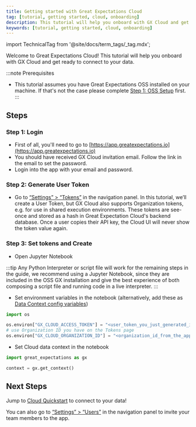 ```yaml
---
title: Getting started with Great Expectations Cloud
tag: [tutorial, getting started, cloud, onboarding]
description: This tutorial will help you onboard with GX Cloud and get ready to connect to your data.
keywords: [tutorial, getting started, cloud, onboarding]
---
```


import TechnicalTag from '@site/docs/term_tags/_tag.mdx';

Welcome to Great Expectations Cloud! This tutorial will help you onboard with GX Cloud and get ready to connect to your data.

:::note Prerequisites
- This tutorial assumes you have Great Expectations OSS installed on your machine. If that's not the case please complete [Step 1: OSS Setup](/docs/tutorials/getting_started/tutorial_setup.md) first.
:::

## Steps

### Step 1: Login

- First of all, you'll need to go to [https://app.greatexpectations.io](https://app.greatexpectations.io)
- You should have received GX Cloud invitation email. Follow the link in the email to set the password.
- Login into the app with your email and password.

### Step 2: Generate User Token

- Go to [“Settings” > “Tokens”](https://app.greatexpectations.io/tokens) in the navigation panel. In this tutorial, we’ll create a User Token, but GX Cloud also supports Organization tokens, e.g. for use in shared execution environments. These tokens are see-once and stored as a hash in Great Expectation Cloud's backend database. Once a user copies their API key, the Cloud UI will never show the token value again. 

### Step 3: Set tokens and Create <TechnicalTag tag="data_context" text="Data Context"/>

- Open Jupyter Notebook

:::tip 
Any Python Interpreter or script file will work for the remaining steps in the guide, we recommend using a Jupyter Notebook, since they are included in the OSS GX installation and give the best experience of both composing a script file and running code in a live interpreter.
:::

- Set environment variables in the notebook (alternatively, add these as [Data Context config variables](/docs/guides/setup/configuring_data_contexts/how_to_configure_credentials))

```python
import os

os.environ["GX_CLOUD_ACCESS_TOKEN"] = "<user_token_you_just_generated_in_the_app>"
# use Organization ID you have on the Tokens page
os.environ["GX_CLOUD_ORGANIZATION_ID"] = "<organization_id_from_the_app>"
```

- Set Cloud data context in the notebook

```python
import great_expectations as gx

context = gx.get_context()
```

## Next Steps

Jump to [Cloud Quickstart](/docs/docusaurus/docs/gx_cloud/tutorials/getting_started/cloud_quickstart.md) to connect to your data!

You can also go to [“Settings” > “Users”](https://app.greatexpectations.io/users) in the navigation panel to invite your team members to the app.

